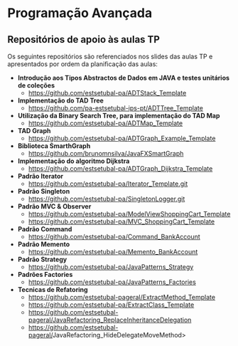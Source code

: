 # Programação Avançada
## Repositórios de apoio às aulas TP

Os seguintes repositórios são referenciados nos slides das aulas TP e apresentados por ordem da planificação das aulas:

- **Introdução aos Tipos Abstractos de Dados em JAVA e testes unitários de coleções**
  - <https://github.com/estsetubal-pa/ADTStack_Template> 
- **Implementação do TAD Tree**
    - <https://github.com/pa-estsetubal-ips-pt/ADTTree_Template>  
- **Utilização da Binary Search Tree, para implementação do TAD Map**
  - <https://github.com/estsetubal-pa/ADTMap_Template> 
- **TAD Graph**
  - <https://github.com/estsetubal-pa/ADTGraph_Example_Template> 
- **Biblioteca SmarthGraph**
    - <https://github.com/brunomnsilva/JavaFXSmartGraph>
- **Implementação do algoritmo Dijkstra**
  - <https://github.com/estsetubal-pa/ADTGraph_Dijkstra_Template>
- **Padrão Iterator**
  - <https://github.com/estsetubal-pa/Iterator_Template.git>
- **Padrão Singleton**
  - <https://github.com/estsetubal-pa/SingletonLogger.git>
- **Padrão MVC & Observer**
    - <https://github.com/estsetubal-pa/ModelViewShoppingCart_Template>
    - <https://github.com/estsetubal-pa/MVC_ShoppingCart_Template>
- **Padrão Command**
    - <https://github.com/estsetubal-pa/Command_BankAccount>  
- **Padrão Memento**
    - <https://github.com/estsetubal-pa/Memento_BankAccount>   
- **Padrão Strategy**
    - <https://github.com/estsetubal-pa/JavaPatterns_Strategy>
- **Padrões Factories**
    - <https://github.com/estsetubal-pa/JavaPatterns_Factories>   
- **Tecnicas de Refatoring**
  - <https://github.com/estsetubal-pageral/ExtractMethod_Template>
  - <https://github.com/estsetubal-pa/ExtractClass_Template>
  - <https://github.com/estsetubal-pageral/JavaRefactoring_ReplaceInheritanceDelegation>
  - <https://github.com/estsetubal-pageral/>JavaRefactoring_HideDelegateMoveMethod>
